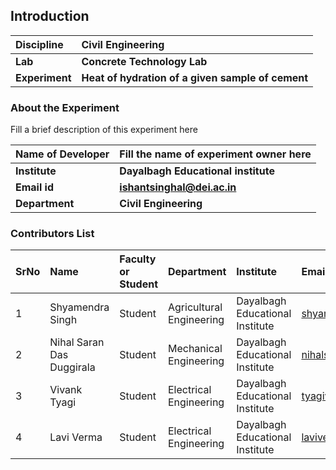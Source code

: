 ## Introduction


<b>Discipline | <b>Civil Engineering
:--|:--|
<b> Lab | <b> Concrete Technology Lab
<b> Experiment|     <b> Heat of hydration of a given sample of cement

### About the Experiment 

Fill a brief description of this experiment here

<b>Name of Developer | <b> Fill the name of experiment owner here 
:--|:--|
<b> Institute | <b> Dayalbagh Educational institute 
<b> Email id|     <b>  ishantsinghal@dei.ac.in
<b> Department |  <b> Civil Engineering 

### Contributors List

SrNo | Name | Faculty or Student | Department| Institute | Email id
:--|:--|:--|:--|:--|:--|
1 | Shyamendra Singh | Student | Agricultural Engineering | Dayalbagh Educational Institute  | shyamendra.me@gmail.com
2 | Nihal Saran Das Duggirala | Student | Mechanical Engineering | Dayalbagh Educational Institute | nihalsarandasd@gmail.com
3 | Vivank Tyagi | Student | Electrical Engineering | Dayalbagh Educational Institute | tyagivivank1@gmail.com
4 | Lavi Verma | Student | Electrical Engineering | Dayalbagh Educational Institute | laviverma2601@gmail.com
